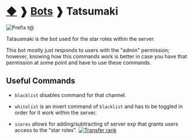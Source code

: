 # [◆](/) ❱ [Bots](/Bots) ❱ Tatsumaki

![Prefix t@](https://img.shields.io/badge/Prefix-t@-black?style=flat-square)

Tatausmaki is the bot used for the star roles within the server.

This bot mostly just responds to users with the "admin" permission; however, knowing how this commands work is better in case you have that permission at some point and have to use these commands.

## Useful Commands

- `blacklist` disables command for that channel.

- `whitelist` is an invert command of `blacklist` and has to be toggled in order for it work within the server.

- `scores` allows for adding/subtracting of server exp that grants users access to the "star roles". [![Transfer rank](https://img.shields.io/badge/Transfer_Rank-informational?logo=lastpass)](/Roles/Beta/Actions/TransferRank.md)

<!-- TAGS --> <!-- tatsu scores whitelist blacklist -->